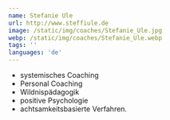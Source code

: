 ```yaml
---
name: Stefanie Ule
url: http://www.steffiule.de
image: /static/img/coaches/Stefanie_Ule.jpg
webp: /static/img/coaches/Stefanie_Ule.webp
tags: ''
languages: 'de'
---
```


<ul><li>systemisches Coaching&nbsp;</li><li>Personal Coaching&nbsp;</li><li>Wildnispädagogik</li><li>positive Psychologie&nbsp;</li><li>achtsamkeitsbasierte Verfahren.&nbsp;</li></ul>